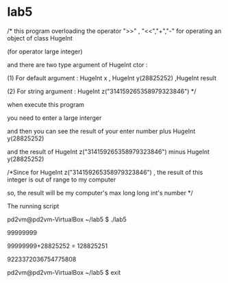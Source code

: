 # lab5
/* this program overloading the operator ">>" , "<<","+","-" for operating an object of class HugeInt 


(for operator large integer)


and there are two type argument of HugeInt ctor : 


(1) For default argument : HugeInt x , HugeInt y(28825252) ,HugeInt result


(2) For string argument : HugeInt z("314159265358979323846")  */


</B>when execute this program </B>


you need to enter a large interger 


and then you can see the result of your enter number plus  HugeInt y(28825252) 


and the result of HugeInt z("314159265358979323846") minus HugeInt y(28825252) 



/*Since for HugeInt z("314159265358979323846") , the result of this integer is out of range to my computer

so, the result will be my computer's max long long int's number */

                          
       


</B>The running script</B>


pd2vm@pd2vm-VirtualBox ~/lab5 $ ./lab5


99999999


99999999+28825252 = 128825251


9223372036754775808


pd2vm@pd2vm-VirtualBox ~/lab5 $ exit



